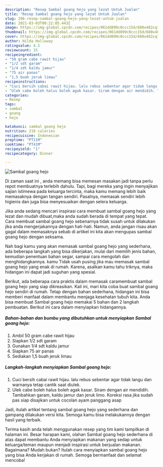```yaml
---
description: "Resep Sambal goang hejo yang lezat Untuk Jualan"
title: "Resep Sambal goang hejo yang lezat Untuk Jualan"
slug: 196-resep-sambal-goang-hejo-yang-lezat-untuk-jualan
date: 2021-03-03T00:22:05.443Z
image: https://img-global.cpcdn.com/recipes/061dd899c0ccc15d/680x482cq70/sambal-goang-hejo-foto-resep-utama.jpg
thumbnail: https://img-global.cpcdn.com/recipes/061dd899c0ccc15d/680x482cq70/sambal-goang-hejo-foto-resep-utama.jpg
cover: https://img-global.cpcdn.com/recipes/061dd899c0ccc15d/680x482cq70/sambal-goang-hejo-foto-resep-utama.jpg
author: Hilda Holloway
ratingvalue: 4.1
reviewcount: 15
recipeingredient:
- "50 gram cabe rawit hijau"
- "1/2 sdt garam"
- "1/4 sdt kaldu jamur"
- "75 air panas"
- "1,5 buah jeruk limau"
recipeinstructions:
- "Cuci bersih cabai rawit hijau. lalu rebus sebentar agar tidak langu dan warnanya tetap cantik saat diulek."
- "Ulek cabe boleh halus boleh agak kasar. Siram dengan air mendidih. Tambahkan garam, kaldu jamur dan jeruk limo. Koreksi rasa jika sudah pas siap disajikan untuk cocolan ayam panggang asap"
categories:
- Resep
tags:
- sambal
- goang
- hejo

katakunci: sambal goang hejo 
nutrition: 219 calories
recipecuisine: Indonesian
preptime: "PT11M"
cooktime: "PT41M"
recipeyield: "1"
recipecategory: Dinner

---
```



![Sambal goang hejo](https://img-global.cpcdn.com/recipes/061dd899c0ccc15d/680x482cq70/sambal-goang-hejo-foto-resep-utama.jpg)

Di zaman  saat ini , anda memang bisa memesan masakan jadi tanpa perlu repot membuatnya terlebih dahulu. Tapi, bagi mereka yang ingin menyajikan sajian istimewa pada keluarga tercinta, maka kamu memang lebih baik memasaknya dengan tangan sendiri. Pasalnya, memasak sendiri lebih higienis dan juga bisa menyesuaikan dengan selera keluarga.

Jika anda sedang mencari inspirasi cara membuat sambal goang hejo yang lezat dan mudah dibuat,maka anda sudah berada di tempat yang tepat. Cara membuat sambal goang hejo  sebenarnya tidak susah untuk dilakukan jika anda mengerjakannya dengan hati-hati. Namun, anda jangan risau akan gagal dalam memasaknya 
sebab di artikel ini kita akan mengupas sambal goang hejo dengan seksama.  



Nah bagi kamu yang akan memasak sambal goang hejo yang sederhana, ada beberapa langkah yang bisa dikerjakan, mulai dari memilih jenis bahan, kemudian penentuan bahan segar, sampai cara mengolah dan menghidangkannya. kamu Tidak usah pusing jika mau memasak sambal goang hejo yang enak di rumah. Karena, asalkan kamu  tahu triknya, maka hidangan ini dapat jadi suguhan yang spesial.

Berikut, ada beberapa cara praktis  dalam memasak caramembuat sambal goang hejo yang siap dikreasikan. Kali ini, mari kita coba buat sambal goang hejo sendiri di rumah. Tetap dengan bahan sederhana, hidangan ini bisa memberi manfaat dalam membantu menjaga kesehatan tubuh kita. Anda bisa membuat Sambal goang hejo memakai 5 bahan dan 2 langkah pembuatan. Berikut ini cara dalam menyiapkan hidangannya.

<!--inarticleads1-->

##### Bahan-bahan dan bumbu yang dibutuhkan untuk menyiapkan Sambal goang hejo:

1. Ambil 50 gram cabe rawit hijau
1. Siapkan 1/2 sdt garam
1. Gunakan 1/4 sdt kaldu jamur
1. Siapkan 75 air panas
1. Sediakan 1,5 buah jeruk limau




<!--inarticleads2-->

##### Langkah-langkah menyiapkan Sambal goang hejo:

1. Cuci bersih cabai rawit hijau. lalu rebus sebentar agar tidak langu dan warnanya tetap cantik saat diulek.
1. Ulek cabe boleh halus boleh agak kasar. Siram dengan air mendidih. Tambahkan garam, kaldu jamur dan jeruk limo. Koreksi rasa jika sudah pas siap disajikan untuk cocolan ayam panggang asap




Jadi, itulah artikel tentang  sambal goang hejo  yang sederhana dan gampang dilakukan versi kita. Semoga kamu bisa melakukannya dengan hasil yang terbaik. 

Terima kasih anda telah menggunakan resep yang tim kami tampilkan di halaman ini. Besar harapan kami, olahan  Sambal goang hejo sederhana di atas dapat membantu Anda menyiapkan makanan yang sedap untuk keluarga/teman maupun menjadi inspirasi untuk berjualan makanan. Bagaimana? Mudah bukan? Itulah cara menyiapkan sambal goang hejo yang bisa Anda kerjakan di rumah. Semoga bermanfaat dan selamat mencoba!

